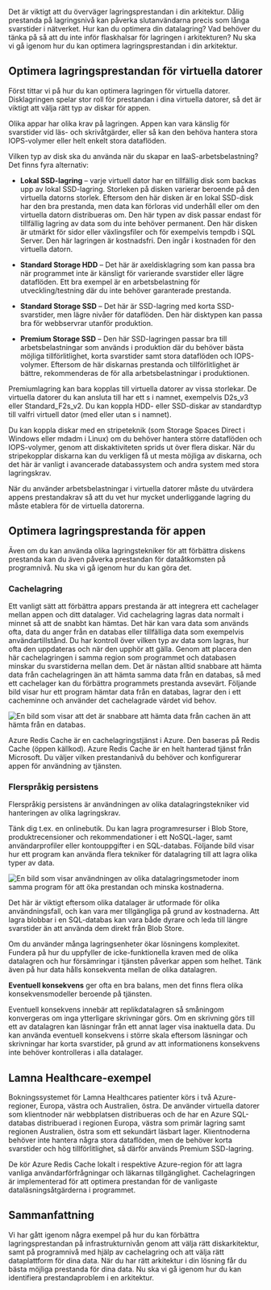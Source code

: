 Det är viktigt att du överväger lagringsprestandan i din arkitektur. Dålig prestanda på lagringsnivå kan påverka slutanvändarna precis som långa svarstider i nätverket. Hur kan du optimera din datalagring? Vad behöver du tänka på så att du inte inför flaskhalsar för lagringen i arkitekturen? Nu ska vi gå igenom hur du kan optimera lagringsprestandan i din arkitektur.

## <a name="optimize-virtual-machine-storage-performance"></a>Optimera lagringsprestandan för virtuella datorer

Först tittar vi på hur du kan optimera lagringen för virtuella datorer. Disklagringen spelar stor roll för prestandan i dina virtuella datorer, så det är viktigt att välja rätt typ av diskar för appen.

Olika appar har olika krav på lagringen. Appen kan vara känslig för svarstider vid läs- och skrivåtgärder, eller så kan den behöva hantera stora IOPS-volymer eller helt enkelt stora dataflöden.

Vilken typ av disk ska du använda när du skapar en IaaS-arbetsbelastning? Det finns fyra alternativ:

- **Lokal SSD-lagring** – varje virtuell dator har en tillfällig disk som backas upp av lokal SSD-lagring. Storleken på disken varierar beroende på den virtuella datorns storlek. Eftersom den här disken är en lokal SSD-disk har den bra prestanda, men data kan förloras vid underhåll eller om den virtuella datorn distribueras om. Den här typen av disk passar endast för tillfällig lagring av data som du inte behöver permanent. Den här disken är utmärkt för sidor eller växlingsfiler och för exempelvis tempdb i SQL Server. Den här lagringen är kostnadsfri. Den ingår i kostnaden för den virtuella datorn.

- **Standard Storage HDD** – Det här är axeldisklagring som kan passa bra när programmet inte är känsligt för varierande svarstider eller lägre dataflöden. Ett bra exempel är en arbetsbelastning för utveckling/testning där du inte behöver garanterade prestanda.

- **Standard Storage SSD** – Det här är SSD-lagring med korta SSD-svarstider, men lägre nivåer för dataflöden. Den här disktypen kan passa bra för webbservrar utanför produktion.

- **Premium Storage SSD** – Den här SSD-lagringen passar bra till arbetsbelastningar som används i produktion där du behöver bästa möjliga tillförlitlighet, korta svarstider samt stora dataflöden och IOPS-volymer. Eftersom de här diskarnas prestanda och tillförlitlighet är bättre, rekommenderas de för alla arbetsbelastningar i produktionen.

Premiumlagring kan bara kopplas till virtuella datorer av vissa storlekar. De virtuella datorer du kan ansluta till har ett s i namnet, exempelvis D2s_v3 eller Standard_F2s_v2. Du kan koppla HDD- eller SSD-diskar av standardtyp till valfri virtuell dator (med eller utan s i namnet).

Du kan koppla diskar med en stripeteknik (som Storage Spaces Direct i Windows eller mdadm i Linux) om du behöver hantera större dataflöden och IOPS-volymer, genom att diskaktiviteten sprids ut över flera diskar. När du stripekopplar diskarna kan du verkligen få ut mesta möjliga av diskarna, och det här är vanligt i avancerade databassystem och andra system med stora lagringskrav.

När du använder arbetsbelastningar i virtuella datorer måste du utvärdera appens prestandakrav så att du vet hur mycket underliggande lagring du måste etablera för de virtuella datorerna.

## <a name="optimize-storage-performance-for-your-application"></a>Optimera lagringsprestanda för appen

Även om du kan använda olika lagringstekniker för att förbättra diskens prestanda kan du även påverka prestandan för dataåtkomsten på programnivå. Nu ska vi gå igenom hur du kan göra det.

### <a name="caching"></a>Cachelagring

Ett vanligt sätt att förbättra appars prestanda är att integrera ett cachelager mellan appen och ditt datalager. Vid cachelagring lagras data normalt i minnet så att de snabbt kan hämtas. Det här kan vara data som används ofta, data du anger från en databas eller tillfälliga data som exempelvis användartillstånd. Du har kontroll över vilken typ av data som lagras, hur ofta den uppdateras och när den upphör att gälla. Genom att placera den här cachelagringen i samma region som programmet och databasen minskar du svarstiderna mellan dem. Det är nästan alltid snabbare att hämta data från cachelagringen än att hämta samma data från en databas, så med ett cachelager kan du förbättra programmets prestanda avsevärt. Följande bild visar hur ett program hämtar data från en databas, lagrar den i ett cacheminne och använder det cachelagrade värdet vid behov.

![En bild som visar att det är snabbare att hämta data från cachen än att hämta från en databas.](../media/4-cache.png)

Azure Redis Cache är en cachelagringstjänst i Azure. Den baseras på Redis Cache (öppen källkod). Azure Redis Cache är en helt hanterad tjänst från Microsoft. Du väljer vilken prestandanivå du behöver och konfigurerar appen för användning av tjänsten.

### <a name="polyglot-persistence"></a>Flerspråkig persistens

Flerspråkig persistens är användningen av olika datalagringstekniker vid hanteringen av olika lagringskrav.

Tänk dig t.ex. en onlinebutik. Du kan lagra programresurser i Blob Store, produktrecensioner och rekommendationer i ett NoSQL-lager, samt användarprofiler eller kontouppgifter i en SQL-databas. Följande bild visar hur ett program kan använda flera tekniker för datalagring till att lagra olika typer av data.

![En bild som visar användningen av olika datalagringsmetoder inom samma program för att öka prestandan och minska kostnaderna.](../media/4-polyglotpersistence.png)

Det här är viktigt eftersom olika datalager är utformade för olika användningsfall, och kan vara mer tillgängliga på grund av kostnaderna. Att lagra blobbar i en SQL-databas kan vara både dyrare och leda till längre svarstider än att använda dem direkt från Blob Store.

Om du använder många lagringsenheter ökar lösningens komplexitet. Fundera på hur du uppfyller de icke-funktionella kraven med de olika datalagren och hur försämringar i tjänsten påverkar appen som helhet. Tänk även på hur data hålls konsekventa mellan de olika datalagren. 

**Eventuell konsekvens** ger ofta en bra balans, men det finns flera olika konsekvensmodeller beroende på tjänsten.

Eventuell konsekvens innebär att replikdatalagren så småningom konvergeras om inga ytterligare skrivningar görs. Om en skrivning görs till ett av datalagren kan läsningar från ett annat lager visa inaktuella data. Du kan använda eventuell konsekvens i större skala eftersom läsningar och skrivningar har korta svarstider, på grund av att informationens konsekvens inte behöver kontrolleras i alla datalager.

## <a name="lamna-healthcare-example"></a>Lamna Healthcare-exempel

Bokningssystemet för Lamna Healthcares patienter körs i två Azure-regioner, Europa, västra och Australien, östra. De använder virtuella datorer som klientnoder när webbplatsen distribueras och de har en Azure SQL-databas distribuerad i regionen Europa, västra som primär lagring samt regionen Australien, östra som ett sekundärt läsbart lager. Klientnoderna behöver inte hantera några stora dataflöden, men de behöver korta svarstider och hög tillförlitlighet, så därför används Premium SSD-lagring.

De kör Azure Redis Cache lokalt i respektive Azure-region för att lagra vanliga användarförfrågningar och läkarnas tillgänglighet. Cachelagringen är implementerad för att optimera prestandan för de vanligaste dataläsningsåtgärderna i programmet.

## <a name="summary"></a>Sammanfattning

Vi har gått igenom några exempel på hur du kan förbättra lagringsprestandan på infrastrukturnivån genom att välja rätt diskarkitektur, samt på programnivå med hjälp av cachelagring och att välja rätt dataplattform för dina data. När du har rätt arkitektur i din lösning får du bästa möjliga prestanda för dina data. Nu ska vi gå igenom hur du kan identifiera prestandaproblem i en arkitektur.
